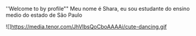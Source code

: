 
''Welcome to by profile""
Meu nome é Shara, eu sou estudante do ensino medio
do estado de São Paulo

![]https://media.tenor.com/JhVlbsQoCboAAAAi/cute-dancing.gif 
